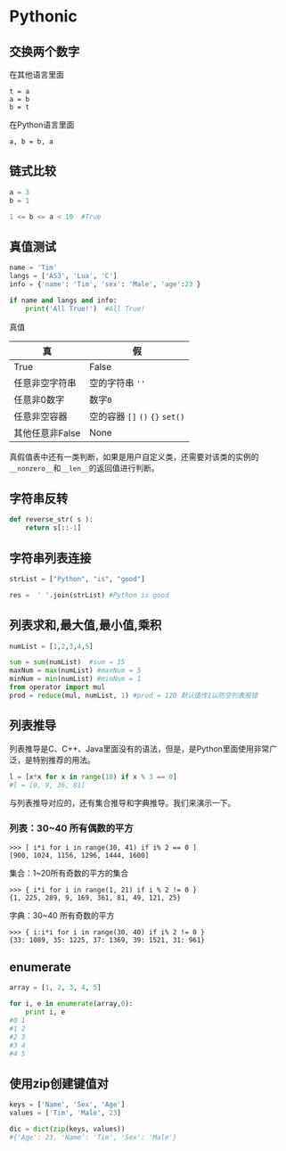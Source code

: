 # Pythonic

## 交换两个数字

在其他语言里面

    t = a
    a = b
    b = t

在Python语言里面

    a, b = b, a

## 链式比较

```python
a = 3
b = 1

1 <= b <= a < 10  #True
```

## 真值测试

```python
name = 'Tim'
langs = ['AS3', 'Lua', 'C']
info = {'name': 'Tim', 'sex': 'Male', 'age':23 }

if name and langs and info:
    print('All True!')  #All True!
```

真值

| 真          | 假                           |
| ---------- | --------------------------- |
| True       | False                       |
| 任意非空字符串    | 空的字符串 `''`                  |
| 任意非0数字     | 数字`0`                       |
| 任意非空容器     | 空的容器 `[]` `()` `{}` `set()` |
| 其他任意非False | None                        |

真假值表中还有一类判断，如果是用户自定义类，还需要对该类的实例的`__nonzero__`和`__len__`的返回值进行判断。

## 字符串反转

```python
def reverse_str( s ):
    return s[::-1]
```

## 字符串列表连接

```python
strList = ["Python", "is", "good"]

res =  ' '.join(strList) #Python is good
```

## 列表求和,最大值,最小值,乘积

```python
numList = [1,2,3,4,5]

sum = sum(numList)  #sum = 15
maxNum = max(numList) #maxNum = 5
minNum = min(numList) #minNum = 1
from operator import mul
prod = reduce(mul, numList, 1) #prod = 120 默认值传1以防空列表报错
```



## 列表推导

列表推导是C、C++、Java里面没有的语法，但是，是Python里面使用非常广泛，是特别推荐的用法。

```python
l = [x*x for x in range(10) if x % 3 == 0]
#l = [0, 9, 36, 81]
```



与列表推导对应的，还有集合推导和字典推导。我们来演示一下。

### 列表：30~40 所有偶数的平方

    >>> [ i*i for i in range(30, 41) if i% 2 == 0 ]
    [900, 1024, 1156, 1296, 1444, 1600]

集合：1~20所有奇数的平方的集合

    >>> { i*i for i in range(1, 21) if i % 2 != 0 }
    {1, 225, 289, 9, 169, 361, 81, 49, 121, 25}

字典：30~40 所有奇数的平方

    >>> { i:i*i for i in range(30, 40) if i% 2 != 0 }
    {33: 1089, 35: 1225, 37: 1369, 39: 1521, 31: 961}

## enumerate

```python
array = [1, 2, 3, 4, 5]

for i, e in enumerate(array,0):
    print i, e
#0 1
#1 2
#2 3
#3 4
#4 5
```

## 使用zip创建键值对

```python
keys = ['Name', 'Sex', 'Age']
values = ['Tim', 'Male', 23]

dic = dict(zip(keys, values))
#{'Age': 23, 'Name': 'Tim', 'Sex': 'Male'}
```

